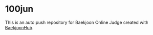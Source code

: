 # 100jun
This is an auto push repository for Baekjoon Online Judge created with [BaekjoonHub](https://github.com/BaekjoonHub/BaekjoonHub).

